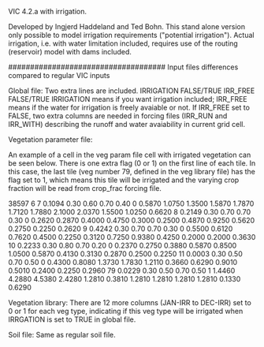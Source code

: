 VIC 4.2.a with irrigation. 

Developed by Ingjerd Haddeland and Ted Bohn. This stand alone version only possible to model irrigation requirements ("potential irrigation"). Actual irrigation, i.e. with water limitation included, requires use of the routing (reservoir) model with dams included.

####################################
Input files differences compared to regular VIC inputs

Global file: Two extra lines are included.
IRRIGATION      FALSE/TRUE 
IRR_FREE        FALSE/TRUE 
IRRIGATION means if you want irrigation included; IRR_FREE means if the water for irrigation is freely avaiable or not. If IRR_FREE set to FALSE, two extra columns are needed in forcing files (IRR_RUN and IRR_WITH) describing the runoff and water avaiability in current grid cell.

Vegetation parameter file: 

An example of a cell in the veg param file cell with irrigated vegetation can be seen below. There is one extra flag (0 or 1) on the first line of each tile. In this case, the last tile (veg number 79, defined in the veg library file) has the flag set to 1, which means this tile will be irrigated and the varying crop fraction will be read from crop_frac forcing file.
 
38597 6
 7 0.1094	 0.30  0.60  0.70  0.40  0
 0.5870  1.0750  1.3500  1.5870  1.7870  1.7120  1.7880  2.1000  2.0370  1.5500  1.0250  0.6620 
 8 0.2149	 0.30  0.70  0.70  0.30  0
 0.2620  0.2870  0.4000  0.4750  0.3000  0.2500  0.4870  0.9250  0.5620  0.2750  0.2250  0.2620 
 9 0.4242	 0.30  0.70  0.70  0.30  0
 0.5500  0.6120  0.7620  0.4500  0.2250  0.3120  0.7250  0.9380  0.4250  0.2000  0.2000  0.3630 
 10 0.2233	 0.30  0.80  0.70  0.20  0
 0.2370  0.2750  0.3880  0.5870  0.8500  1.0500  0.5870  0.4130  0.3130  0.2870  0.2500  0.2250 
 11 0.0003	 0.30  0.50  0.70  0.50  0
 0.4300  0.8080  1.3730  1.7830  1.2110  0.3660  0.6290  0.9010  0.5010  0.2400  0.2250  0.2960 
 79 0.0229	 0.30  0.50  0.70  0.50  1
 1.4460  4.2880  4.5380  2.4280  1.2810  0.3810  1.2810  1.2810  1.2810  1.2810  0.1330  0.6290

Vegetation library: There are 12 more columns (JAN-IRR to DEC-IRR) set to 0 or 1 for each veg type, indicating if this veg type will be irrigated when IRRGATION is set to TRUE in global file. 

Soil file: Same as regular soil file.


